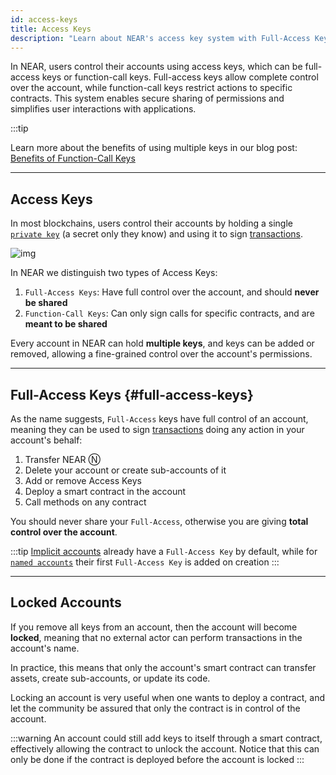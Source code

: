 ```yaml
---
id: access-keys
title: Access Keys
description: "Learn about NEAR's access key system with Full-Access Keys for complete account control and Function-Call Keys for restricted, shareable permissions to specific contracts."
---
```


In NEAR, users control their accounts using access keys, which can be full-access keys or function-call keys. Full-access keys allow complete control over the account, while function-call keys restrict actions to specific contracts. This system enables secure sharing of permissions and simplifies user interactions with applications.

:::tip

Learn more about the benefits of using multiple keys in our blog post: [Benefits of Function-Call Keys](/blog/benefits-of-multiple-keys)

---

## Access Keys

In most blockchains, users control their accounts by holding a single [`private key`](https://en.wikipedia.org/wiki/Public-key_cryptography) (a secret only they know) and using it to sign [transactions](./transactions.md).

![img](@site/static/assets/docs/welcome-pages/access-keys.png)

In NEAR we distinguish two types of Access Keys:

1. `Full-Access Keys`: Have full control over the account, and should **never be shared**
2. `Function-Call Keys`: Can only sign calls for specific contracts, and are **meant to be shared**

Every account in NEAR can hold **multiple keys**, and keys can be added or removed, allowing a
fine-grained control over the account's permissions.

---

## Full-Access Keys {#full-access-keys}
As the name suggests, `Full-Access` keys have full control of an account, meaning they can be used to sign [transactions](transactions.md) doing any action in your account's behalf:

1. Transfer NEAR Ⓝ
2. Delete your account or create sub-accounts of it
3. Add or remove Access Keys
4. Deploy a smart contract in the account
5. Call methods on any contract

You should never share your `Full-Access`, otherwise you are giving **total control over the account**.

:::tip
[Implicit accounts](./account-id.md#implicit-address) already have a `Full-Access Key` by default, while for [`named accounts`](./account-id.md#named-address) their first `Full-Access Key` is added on creation
:::

---

## Locked Accounts
If you remove all keys from an account, then the account will become **locked**, meaning that no external actor can perform transactions in the
account's name.

In practice, this means that only the account's smart contract can transfer assets, create sub-accounts, or update its code.

Locking an account is very useful when one wants to deploy a contract, and let the community be assured that only the contract is in control of the account.

:::warning
An account could still add keys to itself through a smart contract, effectively allowing the contract to unlock the account. Notice that this can only be done if the contract is deployed before the account is locked
:::

